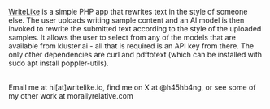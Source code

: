<a href="https://writelike.io">WriteLike</a> is a simple PHP app that rewrites text in the style of someone else. The user uploads writing sample content and an AI model is then invoked to rewrite the submitted text according to the style of the uploaded samples. It allows the user to select from any of the models that are available from kluster.ai - all that is required is an API key from there. The only other dependencies are curl and pdftotext (which can be installed with sudo apt install poppler-utils). <br/><br/>

Email me at hi[at]writelike.io, find me on X at @h45hb4ng, or see some of my other work at morallyrelative.com
